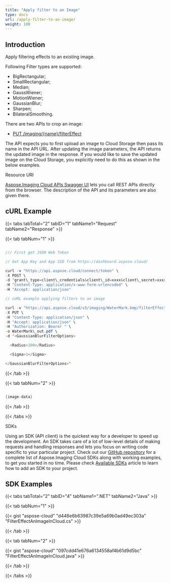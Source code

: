```yaml
---
title: "Apply filter to an Image"
type: docs
url: /apply-filter-to-an-image/
weight: 100
---
```


## **Introduction**
Apply filtering effects to an existing image. 

Following Filter types are supported:

- BigRectangular; 
- SmallRectangular;
- Median;
- GaussWiener;
- MotionWiener;
- GaussianBlur;
- Sharpen;
- BilateralSmoothing.

There are two APIs to crop an image:

- [PUT /imaging/{name}/filterEffect](https://apireference.aspose.cloud/imaging/#/FilterEffect/FilterEffectImage)[](https://apireference.aspose.cloud/imaging/#/Grayscale/GrayscaleImage)

The API expects you to first upload an image to Cloud Storage then pass its name in the API URL. After updating the image parameters, the API returns the updated image in the response. If you would like to save the updated image on the Cloud Storage, you explicitly need to do this as shown in the below examples.


Resource URI

[Aspose.Imaging Cloud APIs Swagger UI](https://apireference.aspose.cloud/imaging/#/Grayscale) lets you call REST APIs directly from the browser. The description of the API and its parameters are also given there.
## **cURL Example**
{{< tabs tabTotal="2" tabID="1" tabName1="Request" tabName2="Response" >}}

{{< tab tabNum="1" >}}

```java

/// First get JSON Web Token

// Get App Key and App SID from https://dashboard.aspose.cloud/

curl -v "https://api.aspose.cloud/connect/token" \
-X POST \
-d 'grant\_type=client\_credentials&client\_id=xxxx&client\_secret=xxxx' \
-H "Content-Type: application/x-www-form-urlencoded" \
-H "Accept: application/json"

// cURL example applying filters to an image

curl -v "https://api.aspose.cloud/v3/imaging/WaterMark.bmp/filterEffect?format=gif&filterType=GaussianBlur" \
-X PUT \
-H "Content-Type: application/json" \
-H "Accept: application/json" \
-H "Authorization: Bearer " \
-o WaterMark\_out.pdf \
-d '<GaussianBlurFilterOptions>

  <Radius>100</Radius>

  <Sigma>1</Sigma>

</GaussianBlurFilterOptions>'

```

{{< /tab >}}

{{< tab tabNum="2" >}}

```java

{image-data}

```

{{< /tab >}}

{{< /tabs >}}

SDKs

Using an SDK (API client) is the quickest way for a developer to speed up the development. An SDK takes care of a lot of low-level details of making requests and handling responses and lets you focus on writing code specific to your particular project. Check out our [GitHub repository](https://github.com/aspose-imaging-cloud) for a complete list of Aspose.Imaging Cloud SDKs along with working examples, to get you started in no time. Please check [Available SDKs](/available-sdks/) article to learn how to add an SDK to your project.
## **SDK Examples**
{{< tabs tabTotal="2" tabID="4" tabName1=".NET" tabName2="Java" >}}

{{< tab tabNum="1" >}}

{{< gist "aspose-cloud" "d446e6b63987c39e5a69b0ad49ec303a" "FilterEffectAnImageInCloud.cs" >}}

{{< /tab >}}

{{< tab tabNum="2" >}}



{{< gist "aspose-cloud" "097cdd41e676a6134558af4b61d9d5bc" "FilterEffectAnImageInCloud.java" >}}

{{< /tab >}}

{{< /tabs >}}

